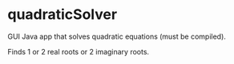 # quadraticSolver
GUI Java app that solves quadratic equations (must be compiled).

Finds 1 or 2 real roots or 2 imaginary roots.
